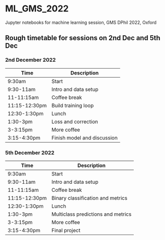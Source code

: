 # ML_GMS_2022
Jupyter notebooks for machine learning session, GMS DPhil 2022, Oxford


## Rough timetable for sessions on 2nd Dec and 5th Dec

### 2nd December 2022

| Time | Description |
| ------------- | ------------- |
| 9:30am | Start |
| 9:30-11am | Intro and data setup |
| 11-11:15am | Coffee break |
| 11:15-12:30pm | Build training loop |
| 12:30-1:30pm | Lunch |
| 1:30-3pm | Loss and correction |
| 3-3:15pm | More coffee |
| 3:15-4:30pm | Finish model and discussion |

### 5th December 2022

| Time | Description |
| ------------- | ------------- |
| 9:30am | Start |
| 9:30-11am | Intro and data setup |
| 11-11:15am | Coffee break |
| 11:15-12:30pm | Binary classification and metrics |
| 12:30-1:30pm | Lunch |
| 1:30-3pm | Multiclass predictions and metrics |
| 3-3:15pm | More coffee |
| 3:15-4:30pm | Final project  |
